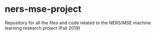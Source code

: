 # ners-mse-project
Repository for all the files and code related to the NERS/MSE machine learning research project (Fall 2019)
